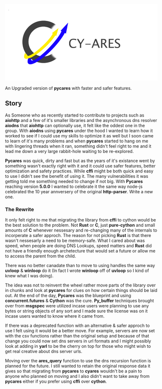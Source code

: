 ![cy-ares logo](Cy-Ares-Logo.png)

An Upgraded version of __pycares__ with faster and safer features.

## Story
As Someone who as recently started to contribute to projects such as __aiohttp__ and a few of it's smaller libraries and the asynchronous dns resolver __aiodns__ that __aiohttp__ can optionally use, it felt like the oddest one in the group. With __aiodns__ using __pycares__ under the hood I wanted to learn how it worked to see if I could use my skills to optimize it as well but I soon came to learn of it's many problems and when __pycares__ started to hang on me with lingering threads when it ran, something didn't feel right to me and it lead me down a very large rabbit-hole waiting to be re-explored.

__Pycares__ was quick, dirty and fast but as the years of it's existance went by something wasn't exactly right with it and it could use safer features, better optimization and safety practices. While __cffi__ might be both quick and easy to use I didn't see the benefit of using it. The many vulnerabilities it was getting told me something needed to change if not big. With __Pycares__ reaching version __5.0.0__ I wanted to celebrate it the same way node-js celebrated the 10 year annversery of the original __http-parser__. Write a new one.


### The Rewrite 
It only felt right to me that migrating the library from __cffi__ to cython would be the best solution to the problem. Not __Rust__ or __C__, just __pure-cython__ and small amounts of __C__ whenever nessesary and re-changing many of the internals to incorperate a safer approch. The reason for not picking __Rust__ is that there wasn't nessesarly a need to be memory-safe. What I cared about was speed, when people are doing DNS Lookups, speed matters and __Rust__ did not have a friendly enough archetecture that would set a future or allow me to access the parent from the child. 

There was no better canadate than to move to using handles the same way __uvloop__ & __winloop__ do it (In fact I wrote __winloop__ off of __uvloop__ so I kind of knew what I was doing).

The idea was not to reinvent the wheel rather move parts of the library over in chunks and look at __pycares__ for clues on how certain things should be laid out. At the end of the day, __Pycares__ was the blueprint and using __concurrent.futures__ & __Cython__ was the cure. __Py_buffer__ techniques brought over from __msgspec__ were utilized incase users were planning to use any bytes or string objects of any sort and I made sure the license was on it incase users wanted to know where it came from.

If there was a deprecated function with an alternative & safer approch to use I felt using it would be a better move. For example, servers are now set with the csv functions rather than the original setup and because of that change you could now set dns servers in url formats and I might possibly look at adding in __yarl__ to be the cherry on top for those who might wish to get real creative about dns server urls. 

Moving over the __ares_query__ function to use the dns recursion function is planned for the future. I still wanted to retain the original response data it gives so that migrating from __pycares__ to __cyares__ wouldn't be a pain to anyone who planned on moving and I also didn't want to take away from __pycares__ either if you prefer using __cffi__ over __cython__.


